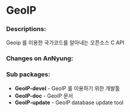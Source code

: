 # GeoIP

### Descriptions:
Geoip 를 이용한 국가코드를 알아내는 오픈소스 C API

### Changes on AnNyung:


### Sub packages:
* **GeoIP-devel** - GeoIP 를 이용하기 위한 개발툴
* **GeoIP-doc** - GeoIP 문서
* **GeoIP-update** - GeoIP database update tool